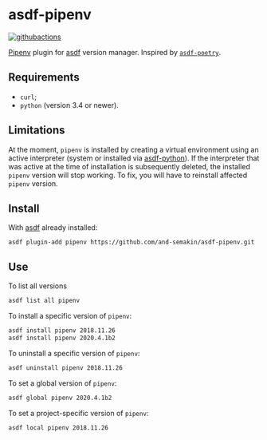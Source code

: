 # asdf-pipenv

[![githubactions](https://github.com/and-semakin/asdf-pipenv/workflows/build/badge.svg)](https://github.com/and-semakin/asdf-pipenv/actions)

[Pipenv](https://github.com/pypa/pipenv) plugin for [asdf](https://github.com/asdf-vm/asdf) version manager.
Inspired by [`asdf-poetry`](https://github.com/crflynn/asdf-poetry).

## Requirements

* `curl`;
* `python` (version 3.4 or newer).

## Limitations

At the moment, `pipenv` is installed by creating a virtual environment
using an active interpreter (system or installed via
[asdf-python](https://github.com/danhper/asdf-python)).
If the interpreter that was active at the time of installation
is subsequently deleted, the installed `pipenv` version will stop working.
To fix, you will have to reinstall affected `pipenv` version.

## Install

With [asdf](https://asdf-vm.com/) already installed:

```
asdf plugin-add pipenv https://github.com/and-semakin/asdf-pipenv.git
```

## Use

To list all versions

```bash
asdf list all pipenv
```

To install a specific version of `pipenv`:

```bash
asdf install pipenv 2018.11.26
asdf install pipenv 2020.4.1b2
```

To uninstall a specific version of `pipenv`:

```bash
asdf uninstall pipenv 2018.11.26
```

To set a global version of `pipenv`:

```bash
asdf global pipenv 2020.4.1b2
```

To set a project-specific version of `pipenv`:

```bash
asdf local pipenv 2018.11.26
```
